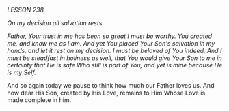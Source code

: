 *LESSON 238*

*On my decision all salvation rests.*

_Father, Your trust in me has been so great I must be worthy. You created me, and know me as I am. And yet You placed Your Son's salvation in my hands, and let it rest on my decision. I must be beloved of You indeed. And I must be steadfast in holiness as well, that You would give Your Son to me in certainty that He is safe Who still is part of You, and yet is mine because He is my Self._

And so again today we pause to think how much our Father loves us. And how dear His Son, created by His Love, remains to Him Whose Love is made complete in him.